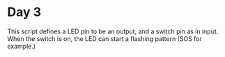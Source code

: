 # Day 3

This script defines a LED pin to be an output, and a switch pin as in input.
When the switch is on, the LED can start a flashing pattern (SOS for example.)